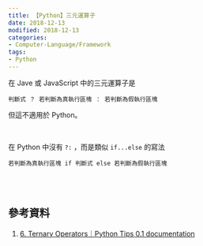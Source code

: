 ```yaml
---
title: 【Python】三元運算子
date: 2018-12-13
modified: 2018-12-13
categories:
- Computer-Language/Framework
tags:
- Python
--- 
```


在 Jave 或 JavaScript 中的三元運算子是
```shell
判斷式 ？ 若判斷為真執行區塊 ： 若判斷為假執行區塊
```
但這不適用於 Python。

<!--more-->
<br> 

在 Python 中沒有 `?:` ，而是類似 `if...else` 的寫法

```shell
若判斷為真執行區塊 if 判斷式 else 若判斷為假執行區塊
```


<br><br> 

## 參考資料 
1. [6. Ternary Operators｜Python Tips 0.1 documentation](https://book.pythontips.com/en/latest/ternary_operators.html)
